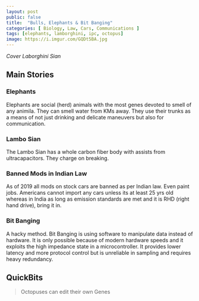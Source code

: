 ```yaml
---
layout: post
public: false
title:  "Bulls, Elephants & Bit Banging"
categories: [ Biology, Law, Cars, Communications ]
tags: [elephants, lamborghini, ipc, octopus]
image: https://i.imgur.com/GQDt5BA.jpg
---
```


*Cover Laborghini Sian*

## Main Stories

### Elephants
Elephants are social (herd) animals with the most genes devoted to smell of any animila. They can smell water from KMs away. They use their trunks as a means of not just drinking and delicate maneuvers but also for communication.

### Lambo Sian
The Lambo Sian has a whole carbon fiber body with assists from ultracapacitors. They charge on breaking.

### Banned Mods in Indian Law
As of 2019 all mods on stock cars are banned as per Indian law. Even paint jobs. Americans cannot import any cars unless its at least 25 yrs old whereas in India as long as emission standards are met and it is RHD (right hand drive), bring it in.

### Bit Banging
A hacky method. Bit Banging is using software to manipulate data instead of hardware. It is only possible because of modern hardware speeds and it exploits the high impedance state in a microcontroller. It provides lower latency and more protocol control but is unreliable in sampling and requires heavy redundancy.


## QuickBits
> Octopuses can edit their own Genes